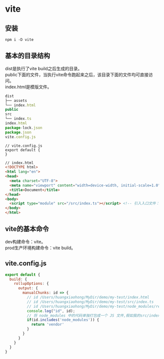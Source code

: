# vite
## 安装
```
npm i -D vite
```
## 基本的目录结构
dist是执行了vite build之后生成的目录。   
public下面的文件，当执行vite命令跑起来之后，该目录下面的文件均可直接访问。   
index.html是模版文件。   
```js
dist
├── assets
└── index.html
public
src
└── index.ts
index.html
package-lock.json
package.json
vite.config.js
```
```
// vite.config.js
export default {
}
```
```html
// index.html
<!DOCTYPE html>
<html lang="en">
<head>
  <meta charset="UTF-8">
  <meta name="viewport" content="width=device-width, initial-scale=1.0">
  <title>Document</title>
</head>
<body>
  <script type="module" src="/src/index.ts"></script> <!-- 引入入口文件：vite build的时候会自动识别并替换成编译成功之后的路径 -->
</body>
</html>
```
## vite的基本命令
dev构建命令：vite。   
prod生产环境构建命令：vite build。   
## vite.config.js
```js
export default {
  build: {
    rollupOptions: {
      output: {
        manualChunks: id => {
          // id /Users/huangxiaohong/MyDir/demo/my-test/index.html
          // id /Users/huangxiaohong/MyDir/demo/my-test/src/index.ts
          // id /Users/huangxiaohong/MyDir/demo/my-test/node_modules/react/index.js
          console.log("id", id);
          // 将 node_modules 中的代码单独打包成一个 JS 文件,假如我的src/index.ts里面导入了react和lodash的包，并且都使用到了，那么这个配置就会把这两个node_modules里面的包集合打包成vendor-[hash].js
          if(id.includes('node_modules')) {
            return 'vendor'
          }
        }
      }
    }
  }
}
```
